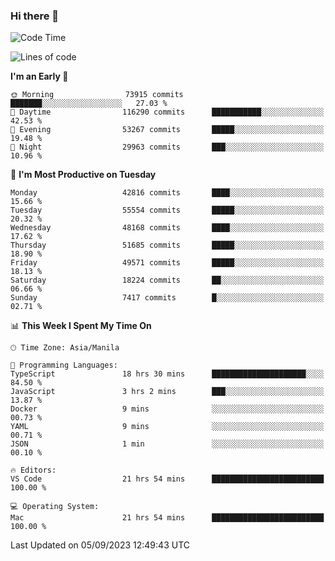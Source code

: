 ### Hi there 👋

<!--START_SECTION:waka-->
![Code Time](http://img.shields.io/badge/Code%20Time-4%2C297%20hrs%2032%20mins-blue)

![Lines of code](https://img.shields.io/badge/From%20Hello%20World%20I%27ve%20Written-106.6%20million%20lines%20of%20code-blue)

**I'm an Early 🐤** 

```text
🌞 Morning                73915 commits       ███████░░░░░░░░░░░░░░░░░░   27.03 % 
🌆 Daytime                116290 commits      ███████████░░░░░░░░░░░░░░   42.53 % 
🌃 Evening                53267 commits       █████░░░░░░░░░░░░░░░░░░░░   19.48 % 
🌙 Night                  29963 commits       ███░░░░░░░░░░░░░░░░░░░░░░   10.96 % 
```
📅 **I'm Most Productive on Tuesday** 

```text
Monday                   42816 commits       ████░░░░░░░░░░░░░░░░░░░░░   15.66 % 
Tuesday                  55554 commits       █████░░░░░░░░░░░░░░░░░░░░   20.32 % 
Wednesday                48168 commits       ████░░░░░░░░░░░░░░░░░░░░░   17.62 % 
Thursday                 51685 commits       █████░░░░░░░░░░░░░░░░░░░░   18.90 % 
Friday                   49571 commits       █████░░░░░░░░░░░░░░░░░░░░   18.13 % 
Saturday                 18224 commits       ██░░░░░░░░░░░░░░░░░░░░░░░   06.66 % 
Sunday                   7417 commits        █░░░░░░░░░░░░░░░░░░░░░░░░   02.71 % 
```


📊 **This Week I Spent My Time On** 

```text
🕑︎ Time Zone: Asia/Manila

💬 Programming Languages: 
TypeScript               18 hrs 30 mins      █████████████████████░░░░   84.50 % 
JavaScript               3 hrs 2 mins        ███░░░░░░░░░░░░░░░░░░░░░░   13.87 % 
Docker                   9 mins              ░░░░░░░░░░░░░░░░░░░░░░░░░   00.73 % 
YAML                     9 mins              ░░░░░░░░░░░░░░░░░░░░░░░░░   00.71 % 
JSON                     1 min               ░░░░░░░░░░░░░░░░░░░░░░░░░   00.10 % 

🔥 Editors: 
VS Code                  21 hrs 54 mins      █████████████████████████   100.00 % 

💻 Operating System: 
Mac                      21 hrs 54 mins      █████████████████████████   100.00 % 
```


 Last Updated on 05/09/2023 12:49:43 UTC
<!--END_SECTION:waka-->


<!--
**rad182/rad182** is a ✨ _special_ ✨ repository because its `README.md` (this file) appears on your GitHub profile.

Here are some ideas to get you started:

- 🔭 I’m currently working on ...
- 🌱 I’m currently learning ...
- 👯 I’m looking to collaborate on ...
- 🤔 I’m looking for help with ...
- 💬 Ask me about ...
- 📫 How to reach me: ...
- 😄 Pronouns: ...
- ⚡ Fun fact: ...
-->
